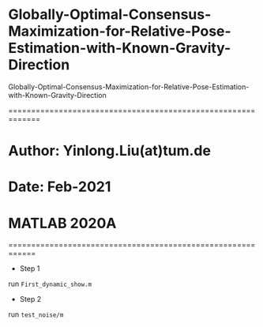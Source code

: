 # Globally-Optimal-Consensus-Maximization-for-Relative-Pose-Estimation-with-Known-Gravity-Direction
Globally-Optimal-Consensus-Maximization-for-Relative-Pose-Estimation-with-Known-Gravity-Direction

=============================================================

# Author: Yinlong.Liu(at)tum.de
# Date: Feb-2021
# MATLAB 2020A

============================================================

* Step 1

run `First_dynamic_show.m`

* Step 2

run `test_noise/m`
